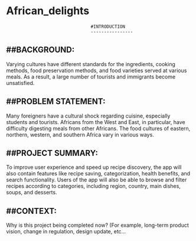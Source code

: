 # African_delights

                                    #INTRODUCTION
                                    ----------------

##BACKGROUND:
----------------
Varying cultures have different standards for the ingredients, cooking methods, food preservation methods, and food varieties served at various meals. As a result, a large number of tourists and immigrants become unsatisfied.

##PROBLEM STATEMENT:
---------------------
Many foreigners have a cultural shock regarding cuisine, especially students and tourists. Africans from the West and East, in particular, have difficulty digesting meals from other Africans. The food cultures of eastern, northern, western, and southern Africa vary in various ways. 

##PROJECT SUMMARY:
-------------------
To improve user experience and speed up recipe discovery, the app will also contain features like recipe saving, categorization, health benefits, and search functionality. Users of the app will also be able to browse and filter recipes according to categories, including region, country, main dishes, soups, and desserts.

##CONTEXT:
----------
Why is this project being completed now? (For example, long-term product vision, change in regulation, design update, etc…
